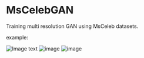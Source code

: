 # MsCelebGAN

Training multi resolution GAN using MsCeleb datasets.

example:

![Image text](https://github.com/SeuTao/MsCelebGAN/tree/master/images/results_64.jpg)
![image](https://github.com/SeuTao/MsCelebGAN/tree/master/images/results_64.png)
![image](https://github.com/SeuTao/MsCelebGAN/tree/master/images/results.png)


 
